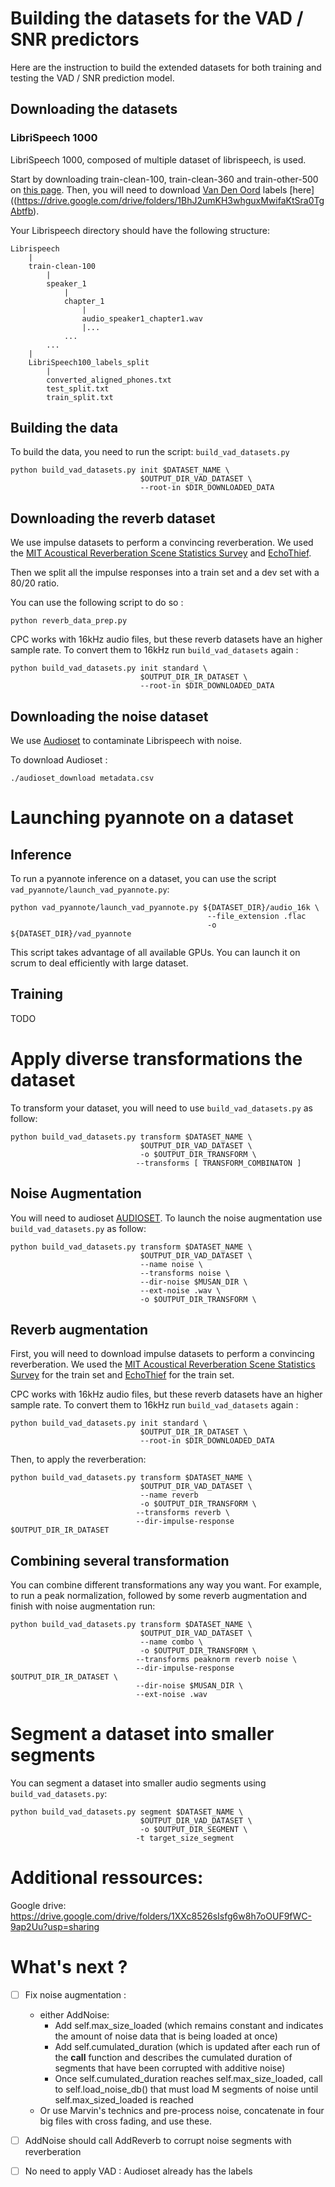 # Building the datasets for the VAD / SNR predictors

Here are the instruction to build the extended datasets for both training and testing the VAD / SNR prediction model.

## Downloading the datasets

### LibriSpeech 1000

LibriSpeech 1000, composed of multiple dataset of librispeech, is used.

Start by downloading train-clean-100, train-clean-360 and train-other-500 on [this page](https://www.openslr.org/12/).
Then, you will need to download [Van Den Oord](https://arxiv.org/abs/1807.03748) labels [here]((https://drive.google.com/drive/folders/1BhJ2umKH3whguxMwifaKtSra0TgAbtfb).

Your Librispeech directory should have the following structure:

```
Librispeech
    |
    train-clean-100
        |
        speaker_1
            |
            chapter_1
                |
                audio_speaker1_chapter1.wav
                |...
            ...
        ...
    |
    LibriSpeech100_labels_split
        |
        converted_aligned_phones.txt
        test_split.txt
        train_split.txt
```


## Building the data

To build the data, you need to run the script: `build_vad_datasets.py`

```
python build_vad_datasets.py init $DATASET_NAME \
                             $OUTPUT_DIR_VAD_DATASET \
                             --root-in $DIR_DOWNLOADED_DATA
```

## Downloading the reverb dataset

We use impulse datasets to perform a convincing reverberation. We used the [MIT Acoustical Reverberation Scene Statistics Survey](http://mcdermottlab.mit.edu/Reverb/IR_Survey.html) and [EchoThief](http://www.echothief.com/downloads/).

Then we split all the impulse responses into a train set and a dev set with a 80/20 ratio.

You can use the following script to do so :

```
python reverb_data_prep.py
```

CPC works with 16kHz audio files, but these reverb datasets have an higher sample rate. To convert them to 16kHz run `build_vad_datasets` again :

```
python build_vad_datasets.py init standard \
                             $OUTPUT_DIR_IR_DATASET \
                             --root-in $DIR_DOWNLOADED_DATA
```

## Downloading the noise dataset

We use [Audioset](https://research.google.com/audioset/dataset/index.html) to contaminate Librispeech with noise.

To download Audioset :
```
./audioset_download metadata.csv
```

# Launching pyannote on a dataset

## Inference

To run a pyannote inference on a dataset, you can use the script `vad_pyannote/launch_vad_pyannote.py`:

```
python vad_pyannote/launch_vad_pyannote.py ${DATASET_DIR}/audio_16k \
                                            --file_extension .flac
                                            -o ${DATASET_DIR}/vad_pyannote
```

This script takes advantage of all available GPUs. You can launch it on scrum to deal efficiently with large dataset.

## Training

TODO

# Apply diverse transformations the dataset

To transform your dataset, you will need to use `build_vad_datasets.py` as follow:

```
python build_vad_datasets.py transform $DATASET_NAME \
                             $OUTPUT_DIR_VAD_DATASET \
                             -o $OUTPUT_DIR_TRANSFORM \
                            --transforms [ TRANSFORM_COMBINATON ]
```

## Noise Augmentation

You will need to audioset [AUDIOSET](https://research.google.com/audioset/dataset/index.html). To launch the noise augmentation use `build_vad_datasets.py` as follow:

```
python build_vad_datasets.py transform $DATASET_NAME \
                             $OUTPUT_DIR_VAD_DATASET \
                             --name noise \
                             --transforms noise \
                             --dir-noise $MUSAN_DIR \
                             --ext-noise .wav \
                             -o $OUTPUT_DIR_TRANSFORM \
```

## Reverb augmentation

First, you will need to download impulse datasets to perform a convincing reverberation. We used the [MIT Acoustical Reverberation Scene Statistics Survey](http://mcdermottlab.mit.edu/Reverb/IR_Survey.html) for the train set and [EchoThief](http://www.echothief.com/downloads/) for the train set.

CPC works with 16kHz audio files, but these reverb datasets have an higher sample rate. To convert them to 16kHz run `build_vad_datasets` again :

```
python build_vad_datasets.py init standard \
                             $OUTPUT_DIR_IR_DATASET \
                             --root-in $DIR_DOWNLOADED_DATA
```

Then, to apply the reverberation:

```
python build_vad_datasets.py transform $DATASET_NAME \
                             $OUTPUT_DIR_VAD_DATASET \
                             --name reverb
                             -o $OUTPUT_DIR_TRANSFORM \
                            --transforms reverb \
                            --dir-impulse-response $OUTPUT_DIR_IR_DATASET
```

## Combining several transformation

You can combine different transformations any way you want. For example, to run a peak normalization, followed by some reverb augmentation and finish with noise augmentation run:

```
python build_vad_datasets.py transform $DATASET_NAME \
                             $OUTPUT_DIR_VAD_DATASET \
                             --name combo \
                             -o $OUTPUT_DIR_TRANSFORM \
                            --transforms peaknorm reverb noise \
                            --dir-impulse-response $OUTPUT_DIR_IR_DATASET \
                            --dir-noise $MUSAN_DIR \
                            --ext-noise .wav 
```

# Segment a dataset into smaller segments

You can segment a dataset into smaller audio segments using `build_vad_datasets.py`:

```
python build_vad_datasets.py segment $DATASET_NAME \
                             $OUTPUT_DIR_VAD_DATASET \
                             -o $OUTPUT_DIR_SEGMENT \
                            -t target_size_segment
```
# Additional ressources:

Google drive: https://drive.google.com/drive/folders/1XXc8526sIsfg6w8h7oOUF9fWC-9ap2Uu?usp=sharing

# What's next ?

- [ ] Fix noise augmentation :
    - either AddNoise:
        - Add self.max_size_loaded (which remains constant and indicates the amount of noise data that is being loaded at once)
        - Add self.cumulated_duration (which is updated after each run of the __call__ function and describes the cumulated duration of segments that have been corrupted with additive noise)
        - Once self.cumulated_duration reaches self.max_size_loaded, call to self.load_noise_db() that must load M segments of noise until self.max_sized_loaded is reached
    - Or use Marvin's technics and pre-process noise, concatenate in four big files with cross fading, and use these.


- [ ] AddNoise should call AddReverb to corrupt noise segments with reverberation
- [ ] No need to apply VAD : Audioset already has the labels

